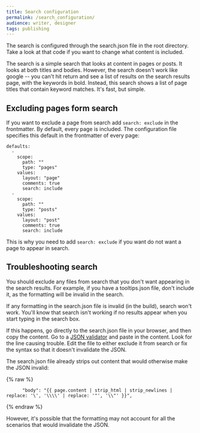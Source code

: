 ```yaml
---
title: Search configuration
permalink: /search_configuration/
audience: writer, designer
tags: publishing
---
```


The search is configured through the search.json file in the root directory. Take a look at that code if you want to change what content is included. 

The search is a simple search that looks at content in pages or posts. It looks at both titles and bodies. However, the search doesn't work like google -- you can't hit return and see a list of results on the search results page, with the keywords in bold. Instead, this search shows a list of page titles that contain keyword matches. It's fast, but simple.


## Excluding pages form search

If you want to exclude a page from search add `search: exclude` in the frontmatter. By default, every page is included. The configuration file specifies this default in the frontmatter of every page:

```
defaults:
  -
    scope:
      path: ""
      type: "pages"
    values:
      layout: "page"
      comments: true
      search: include
  -
    scope:
      path: ""
      type: "posts"
    values:
      layout: "post"
      comments: true
      search: include
 ```
This is why you need to add `search: exclude` if you want do not want a page to appear in search.

## Troubleshooting search

You should exclude any files from search that you don't want appearing in the search results. For example, if you have a tooltips.json file, don't include it, as the formatting will be invalid in the search. 

If any formatting in the search.json file is invalid (in the build), search won't work. You'll know that search isn't working if no results appear when you start typing in the search box.

If this happens, go directly to the search.json file in your browser, and then copy the content. Go to a [JSON validator](http://jsonlint.com/) and paste in the content. Look for the line causing trouble. Edit the file to either exclude it from search or fix the syntax so that it doesn't invalidate the JSON. 

The search.json file already strips out content that would otherwise make the JSON invalid:

{% raw %}

```
      "body": "{{ page.content | strip_html | strip_newlines | replace: '\', '\\\\' | replace: '"', '\\"' }}",
```
{% endraw %}

However, it's possible that the formatting may not account for all the scenarios that would invalidate the JSON.

